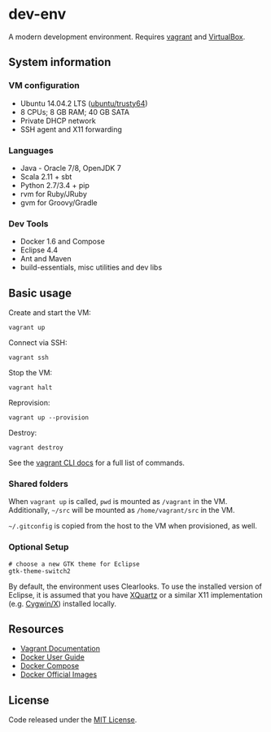 # dev-env

A modern development environment. Requires [vagrant](http://www.vagrantup.com/downloads.html) and [VirtualBox](https://www.virtualbox.org/wiki/Downloads).

## System information

### VM configuration

  * Ubuntu 14.04.2 LTS ([ubuntu/trusty64](https://atlas.hashicorp.com/ubuntu/boxes/trusty64))
  * 8 CPUs; 8 GB RAM; 40 GB SATA
  * Private DHCP network
  * SSH agent and X11 forwarding

### Languages

  * Java - Oracle 7/8, OpenJDK 7
  * Scala 2.11 + sbt
  * Python 2.7/3.4 + pip
  * rvm for Ruby/JRuby
  * gvm for Groovy/Gradle

### Dev Tools

  * Docker 1.6 and Compose
  * Eclipse 4.4
  * Ant and Maven
  * build-essentials, misc utilities and dev libs

## Basic usage

Create and start the VM:

    vagrant up

Connect via SSH:

    vagrant ssh

Stop the VM:

    vagrant halt

Reprovision:

    vagrant up --provision

Destroy:

    vagrant destroy

See the [vagrant CLI docs](https://docs.vagrantup.com/v2/cli/index.html) for a full list of commands.

### Shared folders

When `vagrant up` is called, `pwd` is mounted as `/vagrant` in the VM. Additionally, `~/src` will be mounted as `/home/vagrant/src` in the VM.

`~/.gitconfig` is copied from the host to the VM when provisioned, as well.

### Optional Setup

    # choose a new GTK theme for Eclipse
    gtk-theme-switch2

By default, the environment uses Clearlooks. To use the installed version of Eclipse, it is assumed that you have [XQuartz](http://xquartz.macosforge.org/landing/) or a similar X11 implementation (e.g. [Cygwin/X](http://en.wikipedia.org/wiki/Cygwin/X)) installed locally.

## Resources

  * [Vagrant Documentation](https://docs.vagrantup.com/v2/)
  * [Docker User Guide](https://docs.docker.com/userguide/)
  * [Docker Compose](https://docs.docker.com/compose/)
  * [Docker Official Images](https://github.com/docker-library/official-images)

## License

Code released under the [MIT License](LICENSE).